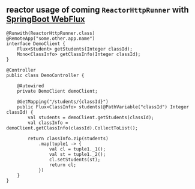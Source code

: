 ## reactor usage of coming `ReactorHttpRunner` with [SpringBoot WebFlux](https://docs.spring.io/spring/docs/current/spring-framework-reference/web-reactive.html)
 
```
@Runwith(ReactorHttpRunner.class)
@RemoteApp("some.other.app.name")
interface DemoClient {
	Flux<Student> getStudents(Integer classId);
	Mono<ClassInfo> getClassInfo(Integer classId);
}

@Controller
public class DemoController {

	@Autowired
	private DemoClient demoClient;

	@GetMapping("/students/{classId}")
	public Flux<ClassInfo> students(@PathVariable("classId") Integer classId) {
		val students = demoClient.getStudents(classId);
		val classInfo = demoClient.getClassInfo(classId).CollectToList();

		return classInfo.zip(students)
			.map(tuple1 -> {
				val cl = tuple1._1();
				val st = tuple1._2();
				cl.setStudents(st);
				return cl;
			})
	}
}
```
